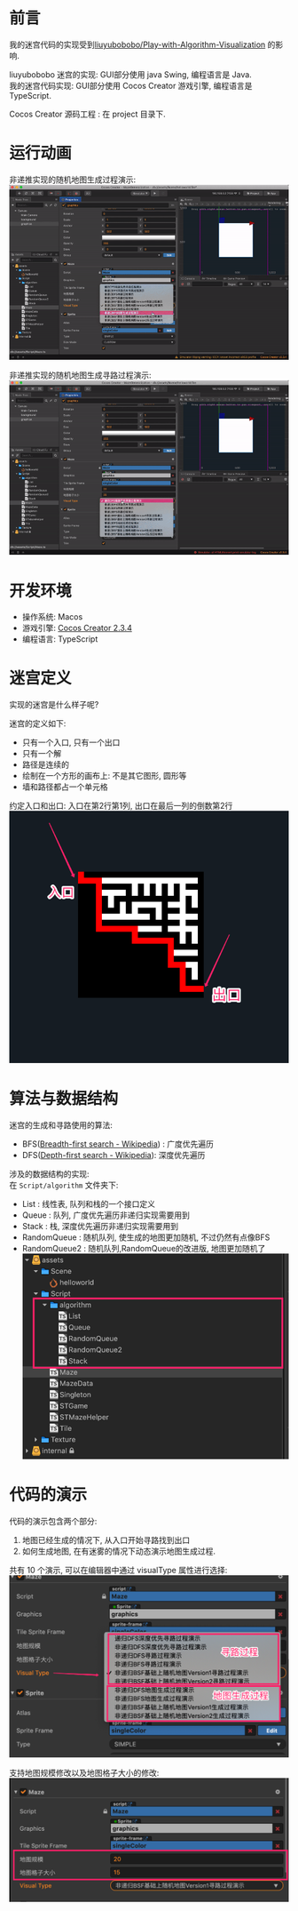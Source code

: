 # 前言  

我的迷宫代码的实现受到[liuyubobobo/Play-with-Algorithm-Visualization](https://github.com/liuyubobobo/Play-with-Algorithm-Visualization/tree/master/06-Maze-Generalization) 的影响.  

liuyubobobo 迷宫的实现: GUI部分使用 java Swing, 编程语言是 Java.  
我的迷宫代码实现: GUI部分使用 Cocos Creator 游戏引擎, 编程语言是 TypeScript.  

Cocos Creator 源码工程 : 在 project 目录下.  

# 运行动画  

非递推实现的随机地图生成过程演示:  
![](./Image/迷宫的寻路与程序生成/version2-generation.gif)  

非递推实现的随机地图生成寻路过程演示:  
![](./Image/迷宫的寻路与程序生成/version2-findpath.gif)  


# 开发环境  

- 操作系统: Macos  
- 游戏引擎: [Cocos Creator 2.3.4](https://www.cocos.com/creator)  
- 编程语言: TypeScript  

# 迷宫定义  

实现的迷宫是什么样子呢?   

迷宫的定义如下:  
- 只有一个入口, 只有一个出口  
- 只有一个解  
- 路径是连续的  
- 绘制在一个方形的画布上: 不是其它图形, 圆形等  
- 墙和路径都占一个单元格  

约定入口和出口: 入口在第2行第1列, 出口在最后一列的倒数第2行  
![](Image/迷宫的寻路与程序生成/2020-06-09-00-00-21.png)  

# 算法与数据结构  

迷宫的生成和寻路使用的算法:  
- BFS([Breadth-first search - Wikipedia](https://en.wikipedia.org/wiki/Breadth-first_search)) : 广度优先遍历  
- DFS([Depth-first search - Wikipedia](https://en.wikipedia.org/wiki/Depth-first_search)): 深度优先遍历  

涉及的数据结构的实现:  
在 `Script/algorithm` 文件夹下:  
- List : 线性表, 队列和栈的一个接口定义  
- Queue : 队列, 广度优先遍历非递归实现需要用到  
- Stack : 栈, 深度优先遍历非递归实现需要用到  
- RandomQueue : 随机队列, 使生成的地图更加随机, 不过仍然有点像BFS  
- RandomQueue2 : 随机队列,RandomQueue的改进版, 地图更加随机了  
![](Image/迷宫的寻路与程序生成/2020-06-09-00-18-43.png)  

# 代码的演示  

代码的演示包含两个部分:  
1. 地图已经生成的情况下, 从入口开始寻路找到出口  
2. 如何生成地图, 在有迷雾的情况下动态演示地图生成过程.  


共有 10 个演示, 可以在编辑器中通过 visualType 属性进行选择:  
![](Image/迷宫的寻路与程序生成/2020-06-09-00-05-53.png)  

支持地图规模修改以及地图格子大小的修改:  
![](Image/迷宫的寻路与程序生成/2020-06-09-00-08-45.png)  

